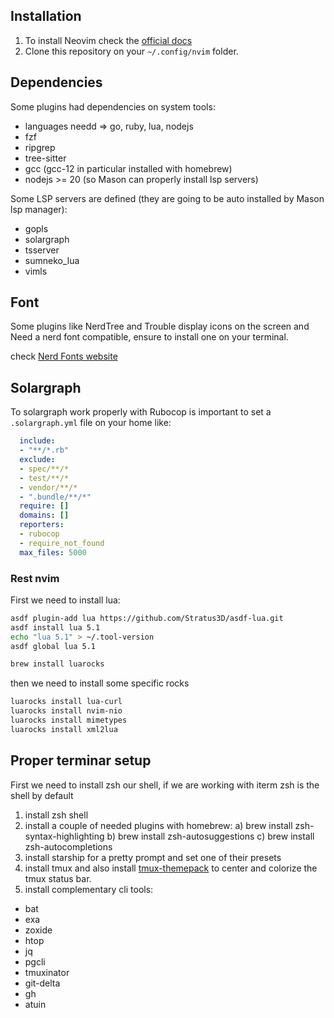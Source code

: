 ## Installation
1) To install Neovim check the [official docs](https://github.com/neovim/neovim/wiki/Installing-Neovim)
2) Clone this repository on your ```~/.config/nvim``` folder.

## Dependencies

Some plugins had dependencies on system tools:

- languages needd => go, ruby, lua, nodejs
- fzf
- ripgrep
- tree-sitter
- gcc (gcc-12 in particular installed with homebrew)
- nodejs >= 20 (so Mason can properly install lsp servers)

Some LSP servers are defined (they are going to be auto installed by Mason lsp manager):

- gopls
- solargraph
- tsserver
- sumneko_lua
- vimls

## Font

Some plugins like NerdTree and Trouble display icons on the screen and Need a nerd font compatible, ensure to install one on your terminal.

check [Nerd Fonts website](https://www.nerdfonts.com/)


## Solargraph

To solargraph work properly with Rubocop is important to set a `.solargraph.yml` file on your home like:

```yaml
  include:
  - "**/*.rb"
  exclude:
  - spec/**/*
  - test/**/*
  - vendor/**/*
  - ".bundle/**/*"
  require: []
  domains: []
  reporters:
  - rubocop
  - require_not_found
  max_files: 5000
```

### Rest nvim

First we need to install lua:

```bash
asdf plugin-add lua https://github.com/Stratus3D/asdf-lua.git
asdf install lua 5.1
echo "lua 5.1" > ~/.tool-version
asdf global lua 5.1

brew install luarocks
```
then we need to install some specific rocks

```bash
luarocks install lua-curl
luarocks install nvim-nio
luarocks install mimetypes
luarocks install xml2lua
```
## Proper terminar setup

First we need to install zsh our shell, if we are working with iterm zsh is the shell by default

1) install zsh shell
2) install a couple of needed plugins with homebrew:
    a) brew install zsh-syntax-highlighting
    b) brew install zsh-autosuggestions
    c) brew install zsh-autocompletions
3) install starship for a pretty prompt and set one of their presets
4) install tmux and also install [tmux-themepack](https://github.com/jimeh/tmux-themepack) to center and colorize the tmux status bar.
5) install complementary cli tools:
- bat
- exa
- zoxide
- htop
- jq
- pgcli
- tmuxinator
- git-delta
- gh
- atuin

